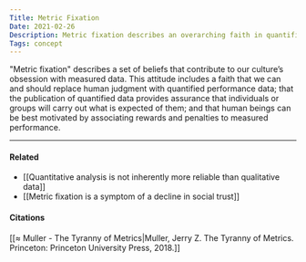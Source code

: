```yaml
---
Title: Metric Fixation
Date: 2021-02-26
Description: Metric fixation describes an overarching faith in quantified assessment over human judgment.
Tags: concept
---
```


"Metric fixation" describes a set of beliefs that contribute to our culture’s obsession with measured data. This attitude includes a faith that we can and should replace human judgment with quantified performance data; that the publication of quantified data provides assurance that individuals or groups will carry out what is expected of them; and that human beings can be best motivated by associating rewards and penalties to measured performance. 


---
#### Related
- [[Quantitative analysis is not inherently more reliable than qualitative data]]
- [[Metric fixation is a symptom of a decline in social trust]]

#### Citations
[[≈ Muller - The Tyranny of Metrics|Muller, Jerry Z. The Tyranny of Metrics. Princeton: Princeton University Press, 2018.]]
